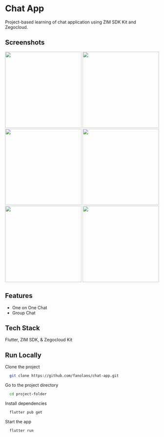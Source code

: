 
# Chat App
Project-based learning of chat application using ZIM SDK Kit and Zegocloud.

## Screenshots
<img src="https://github.com/fanolans/chat-app-zegocloud/assets/85090127/723bbf60-c5bf-4570-88d2-a497bb56f03d" width="250">
<img src="https://github.com/fanolans/chat-app-zegocloud/assets/85090127/7d46a5b9-4abb-47eb-b737-1621fa9e90af" width="250">
<img src="https://github.com/fanolans/chat-app-zegocloud/assets/85090127/fc1349c1-724c-4770-b9b6-e9a1cea81f8d" width="250">
<img src="https://github.com/fanolans/chat-app-zegocloud/assets/85090127/6f59ab94-12cd-4495-aff7-9086473fe9c5" width="250">
<img src="https://github.com/fanolans/chat-app-zegocloud/assets/85090127/7028b465-4ca1-4d4c-ad85-eb22d35a9aba" width="250">
<img src="https://github.com/fanolans/chat-app-zegocloud/assets/85090127/a0c1d29a-1793-4ab3-b557-b760234d8008" width="250">

## Features
- One on One Chat
- Group Chat

## Tech Stack
Flutter, ZIM SDK, & Zegocloud Kit

## Run Locally
Clone the project

```bash
  git clone https://github.com/fanolans/chat-app.git
```

Go to the project directory

```bash
  cd project-folder
```

Install dependencies

```bash
  flutter pub get
```

Start the app

```bash
  flutter run
```
